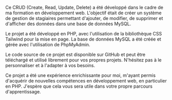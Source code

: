 Ce CRUD (Create, Read, Update, Delete) a été développé dans le cadre de ma formation en développement web. L'objectif était de créer un système de gestion de stagiaires permettant d'ajouter, de modifier, de supprimer et d'afficher des données dans une base de données MySQL.

Le projet a été développé en PHP, avec l'utilisation de la bibliothèque CSS Tailwind pour la mise en page. La base de données MySQL a été créée et gérée avec l'utilisation de PhpMyAdmin.

Le code source de ce projet est disponible sur GitHub et peut être téléchargé et utilisé librement pour vos propres projets. N'hésitez pas à le personnaliser et à l'adapter à vos besoins.

Ce projet a été une expérience enrichissante pour moi, m'ayant permis d'acquérir de nouvelles compétences en développement web, en particulier en PHP. J'espère que cela vous sera utile dans votre propre parcours d'apprentissage.
